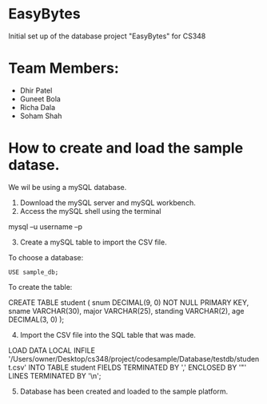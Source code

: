 # EasyBytes

Initial set up of the database project "EasyBytes" for CS348

# Team Members:
- Dhir Patel
- Guneet Bola
- Richa Dala
- Soham Shah

# How to create and load the sample datase.

We wil be using a mySQL database.

1) Download the mySQL server and mySQL workbench.
2) Access the mySQL shell using the terminal

mysql –u username –p

3) Create a mySQL table to import the CSV file.

To choose a database:

```USE sample_db;```

To create the table:

CREATE TABLE student
  ( 
     snum     DECIMAL(9, 0) NOT NULL PRIMARY KEY, 
     sname    VARCHAR(30), 
     major    VARCHAR(25), 
     standing VARCHAR(2), 
     age      DECIMAL(3, 0) 
  ); 

4) Import the CSV file into the SQL table that was made.

  LOAD DATA LOCAL INFILE '/Users/owner/Desktop/cs348/project/codesample/Database/testdb/student.csv' 
	INTO TABLE student 
	FIELDS TERMINATED BY ',' 
	ENCLOSED BY '"'
	LINES TERMINATED BY '\n';
  
  5) Database has been created and loaded to the sample platform.

